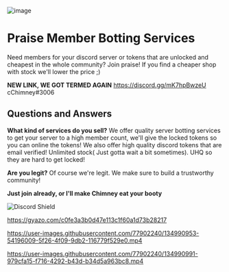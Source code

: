 ![image](https://user-images.githubusercontent.com/77902240/134991212-5fd70c5b-ba5b-4427-aa7d-3452bbebafa6.png)

# Praise Member Botting Services
Need members for your discord server or tokens that are unlocked and cheapest in the whole community? Join praise! If you find a cheaper shop with stock we'll lower the price ;)

**NEW LINK, WE GOT TERMED AGAIN**
https://discord.gg/mK7hpBwzeU
cChimney#3006

## Questions and Answers
**What kind of services do you sell?**
We offer quality server botting services to get your server to a high member count, we'll give the locked tokens so you can online the tokens!
We also offer high quality discord tokens that are email verified! Unlimited stock( Just gotta wait a bit sometimes). UHQ so they are hard to get locked!

**Are you legit?**
Of course we're legit. We make sure to build a trustworthy community!

**Just join already, or I'll make Chimney eat your booty**


<img src="https://discordapp.com/api/guilds/899544221025959986/widget.png?style=banner4" alt="Discord Shield"/>

https://gyazo.com/c0fe3a3b0d47e113c1f60a1d73b28217



https://user-images.githubusercontent.com/77902240/134990953-54196009-5f26-4f09-9db2-116779f529e0.mp4



https://user-images.githubusercontent.com/77902240/134990991-979cfa15-f716-4292-b43d-b34d5a963bc8.mp4
